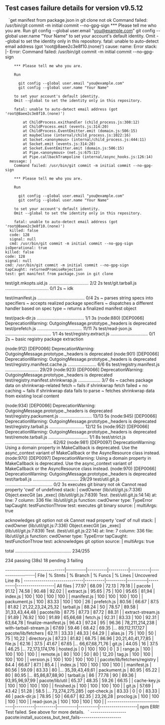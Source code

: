    Test cases failure details for version v9.5.12
  -----
 ` ` `get manifest from package.json in git clone
  not ok Command failed: /usr/bin/git commit -m initial commit --no-gpg-sign  *** Please tell me who you are.  Run    git config --global user.email "you@example.com"   git config --global user.name "Your Name"  to set your account's default identity. Omit --global to set the identity only in this repository.  fatal: unable to auto-detect email address (got 'root@8aee2c3e8f10.(none)')
    cause:
      name: Error
      stack: |-
        Error: Command failed: /usr/bin/git commit -m initial commit --no-gpg-sign

        *** Please tell me who you are.

        Run

          git config --global user.email "you@example.com"
          git config --global user.name "Your Name"

        to set your account's default identity.
        Omit --global to set the identity only in this repository.

        fatal: unable to auto-detect email address (got 'root@8aee2c3e8f10.(none)')

            at ChildProcess.exithandler (child_process.js:308:12)
            at ChildProcess.emit (events.js:314:20)
            at ChildProcess.EventEmitter.emit (domain.js:506:15)
            at maybeClose (internal/child_process.js:1022:16)
            at Socket.<anonymous> (internal/child_process.js:444:11)
            at Socket.emit (events.js:314:20)
            at Socket.EventEmitter.emit (domain.js:506:15)
            at Pipe.<anonymous> (net.js:675:12)
            at Pipe.callbackTrampoline (internal/async_hooks.js:126:14)
      message: |
        Command failed: /usr/bin/git commit -m initial commit --no-gpg-sign

        *** Please tell me who you are.

        Run

          git config --global user.email "you@example.com"
          git config --global user.name "Your Name"

        to set your account's default identity.
        Omit --global to set the identity only in this repository.

        fatal: unable to auto-detect email address (got 'root@8aee2c3e8f10.(none)')
      killed: false
      code: 128
      signal: null
      cmd: /usr/bin/git commit -m initial commit --no-gpg-sign
    isOperational: true
    killed: false
    code: 128
    signal: null
    cmd: /usr/bin/git commit -m initial commit --no-gpg-sign
    tapCaught: returnedPromiseRejection
    test: get manifest from package.json in git clone

test/git.mkopts.uid.js ................................ 2/2 2s
test/git.tarball.js ................................... 0/1 2s
  ~ idk

test/manifest.js ...................................... 0/4 2s
  ~ parses string specs into specifiers
  ~ accepts realized package specifiers
  ~ dispatches a different handler based on spec type
  ~ returns a finalized manifest object

test/pack-dir.js ...................................... 1/1 3s
(node:880) [DEP0066] DeprecationWarning: OutgoingMessage.prototype._headers is deprecated
test/prefetch.js .................................... 11/11 7s
test/read-json.js ..................................... 1/1 4s
test/registry.extract.js .............................. 0/1 2s
  ~ basic registry package extraction

(node:912) [DEP0066] DeprecationWarning: OutgoingMessage.prototype._headers is deprecated
(node:901) [DEP0066] DeprecationWarning: OutgoingMessage.prototype._headers is deprecated
test/registry.manifest.cache.js ....................... 6/6 6s
test/registry.manifest.js ........................... 29/29
(node:923) [DEP0066] DeprecationWarning: OutgoingMessage.prototype._headers is deprecated
test/registry.manifest.shrinkwrap.js .................. 3/7 6s
  ~ caches package data on shrinkwrap-related fetch
  ~ fails if shrinkwrap fetch failed + no caching
  ~ fails if shrinkwrap data fails to parse
  ~ fetches shrinkwrap data from existing local content

(node:934) [DEP0066] DeprecationWarning: OutgoingMessage.prototype._headers is deprecated
test/registry.packument.js .......................... 13/13 5s
(node:945) [DEP0066] DeprecationWarning: OutgoingMessage.prototype._headers is deprecated
test/registry.tarball.js ............................ 12/12 5s
(node:952) [DEP0066] DeprecationWarning: OutgoingMessage.prototype._headers is deprecated
test/remote.tarball.js ................................ 1/1 8s
test/strict.js ...................................... 62/62
(node:981) [DEP0097] DeprecationWarning: Using a domain property in MakeCallback is deprecated. Use the async_context variant of MakeCallback or the AsyncResource class instead.
(node:970) [DEP0097] DeprecationWarning: Using a domain property in MakeCallback is deprecated. Use the async_context variant of MakeCallback or the AsyncResource class instead.
(node:970) [DEP0066] DeprecationWarning: OutgoingMessage.prototype._headers is deprecated
test/tarball.js ..................................... 29/29
test/util.git.js ...................................... 0/2 3s
  executes git binary
  not ok Cannot read property 'cwd' of undefined
    stack: |
      cwdOwner (lib/util/git.js:7:336)
      Object.execGit [as _exec] (lib/util/git.js:7:839)
      Test.<anonymous> (test/util.git.js:14:14)
    at:
      line: 7
      column: 336
      file: lib/util/git.js
      function: cwdOwner
    type: TypeError
    tapCaught: testFunctionThrow
    test: executes git binary
    source: |
      multiArgs: true

  acknowledges git option
  not ok Cannot read property 'cwd' of null
    stack: |
      cwdOwner (lib/util/git.js:7:336)
      Object.execGit [as _exec] (lib/util/git.js:7:839)
      Test.<anonymous> (test/util.git.js:22:14)
    at:
      line: 7
      column: 336
      file: lib/util/git.js
      function: cwdOwner
    type: TypeError
    tapCaught: testFunctionThrow
    test: acknowledges git option
    source: |
      multiArgs: true

total ............................................. 234/255


  234 passing (38s)
  18 pending
  3 failing

------------------------------|----------|----------|----------|----------|-------------------|
File                          |  % Stmts | % Branch |  % Funcs |  % Lines | Uncovered Line #s |
------------------------------|----------|----------|----------|----------|-------------------|
All files                     |    77.97 |    68.09 |    72.13 |    79.18 |                   |
 pacote                       |    91.12 |    74.58 |    90.48 |    92.02 |                   |
  extract.js                  |    95.65 |       75 |      100 |    95.65 |             81,94 |
  index.js                    |      100 |      100 |      100 |      100 |                   |
  manifest.js                 |      100 |      100 |      100 |      100 |                   |
  packument.js                |      100 |    83.33 |      100 |      100 |                26 |
  prefetch.js                 |    80.56 |    66.67 |     87.5 |    81.82 | 21,22,23,24,25,32 |
  tarball.js                  |    88.24 |       50 |    78.57 |    89.58 |    31,33,43,44,48 |
 pacote/lib                   |    87.75 |    87.73 |    87.72 |    88.31 |                   |
  extract-stream.js           |    91.89 |    76.92 |      100 |    91.89 |          65,66,68 |
  fetch.js                    |    92.31 |    83.33 |      100 |    92.31 |          63,64,78 |
  finalize-manifest.js        |    96.43 |    97.24 |       95 |    96.36 |    78,211,214,238 |
  with-tarball-stream.js      |    67.69 |    59.46 |    68.42 |    69.35 |... 89,112,117,127 |
 pacote/lib/fetchers          |    62.11 |    33.33 |    48.33 |    64.29 |                   |
  alias.js                    |       75 |      100 |       50 |       75 |             10,22 |
  directory.js                |    87.23 |    81.82 |    68.75 |    86.96 | 20,21,40,41,77,85 |
  file.js                     |    62.16 |     37.5 |    41.67 |    67.65 |... 66,67,68,71,76 |
  git.js                      |    44.05 |       16 |     37.5 |    46.25 |... 72,173,174,176 |
  hosted.js                   |        0 |      100 |      100 |        0 |                 3 |
  range.js                    |      100 |      100 |      100 |      100 |                   |
  remote.js                   |       80 |      100 |       50 |       80 |             12,20 |
  tag.js                      |      100 |      100 |      100 |      100 |                   |
  version.js                  |      100 |      100 |      100 |      100 |                   |
 pacote/lib/fetchers/registry |     84.4 |    66.67 |     87.1 |     85.4 |                   |
  index.js                    |      100 |      100 |      100 |      100 |                   |
  manifest.js                 |    80.56 |    59.09 |    83.33 |       80 |... 35,39,43,49,61 |
  packument.js                |    80.95 |    65.22 |       80 |    80.95 |... 85,86,87,88,90 |
  tarball.js                  |       86 |    77.78 |       90 |    89.36 |    93,95,96,97,99 |
 pacote/lib/util              |    65.37 |    48.35 |    59.26 |    66.15 |                   |
  cache-key.js                |      100 |      100 |      100 |      100 |                   |
  finished.js                 |      100 |      100 |      100 |      100 |                   |
  git.js                      |    57.69 |    43.42 |    51.28 |     58.5 |... 73,274,275,285 |
  opt-check.js                |    83.33 |        0 |        0 |    83.33 |                46 |
  pack-dir.js                 |    78.95 |       50 |    66.67 |    82.35 |          23,26,28 |
  proclog.js                  |      100 |      100 |      100 |      100 |                   |
  read-json.js                |      100 |      100 |      100 |      100 |                   |
------------------------------|----------|----------|----------|----------|-------------------|
npm ERR! Test failed.  See above for more details.` ` `
------------------pacote:install_success_but_test_fails---------------------
